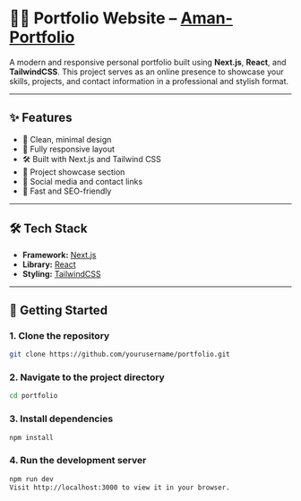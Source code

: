 # 🧑‍💻 Portfolio Website – [Aman-Portfolio]([https://danielcranney.com](https://aman-portfolio-cyan.vercel.app/))

A modern and responsive personal portfolio built using **Next.js**, **React**, and **TailwindCSS**. This project serves as an online presence to showcase your skills, projects, and contact information in a professional and stylish format.

---

## ✨ Features

- 🎯 Clean, minimal design
- 📱 Fully responsive layout
- 🛠️ Built with Next.js and Tailwind CSS
- 🧩 Project showcase section
- 🔗 Social media and contact links
- 🚀 Fast and SEO-friendly

---

## 🛠️ Tech Stack

- **Framework:** [Next.js](https://nextjs.org/)
- **Library:** [React](https://reactjs.org/)
- **Styling:** [TailwindCSS](https://tailwindcss.com/)

---

## 🚀 Getting Started

### 1. Clone the repository

```bash
git clone https://github.com/yourusername/portfolio.git
```

### 2. Navigate to the project directory

```bash
cd portfolio
```
### 3. Install dependencies

```bash
npm install
```

### 4. Run the development server

```bash
npm run dev
Visit http://localhost:3000 to view it in your browser.
```
